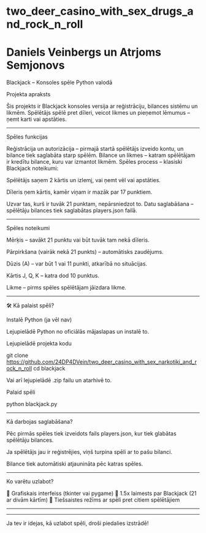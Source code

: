 # two_deer_casino_with_sex_drugs_and_rock_n_roll
# Daniels Veinbergs un Atrjoms Semjonovs

Blackjack – Konsoles spēle Python valodā

Projekta apraksts

Šis projekts ir Blackjack konsoles versija ar reģistrāciju, bilances sistēmu un likmēm. Spēlētājs spēlē pret dīleri, veicot likmes un pieņemot lēmumus – ņemt karti vai apstāties.


---

Spēles funkcijas

Reģistrācija un autorizācija – pirmajā startā spēlētājs izveido kontu, un bilance tiek saglabāta starp spēlēm.
Bilance un likmes – katram spēlētājam ir kredītu bilance, kuru var izmantot likmēm.
Spēles process – klasiski Blackjack noteikumi:

Spēlētājs saņem 2 kārtis un izlemj, vai ņemt vēl vai apstāties.

Dīleris ņem kārtis, kamēr viņam ir mazāk par 17 punktiem.

Uzvar tas, kurš ir tuvāk 21 punktam, nepārsniedzot to.
Datu saglabāšana – spēlētāju bilances tiek saglabātas players.json failā.



---

Spēles noteikumi

Mērķis – savākt 21 punktu vai būt tuvāk tam nekā dīleris.

Pārpirkšana (vairāk nekā 21 punkts) – automātisks zaudējums.

Dūzis (A) – var būt 1 vai 11 punkti, atkarībā no situācijas.

Kārtis J, Q, K – katra dod 10 punktus.

Likme – pirms spēles spēlētājam jāizdara likme.



---

🛠 Kā palaist spēli?

Instalē Python (ja vēl nav)

Lejupielādē Python no oficiālās mājaslapas un instalē to.

Lejupielādē projekta kodu

git clone https://github.com/24DP4DVein/two_deer_casino_with_sex_narkotiki_and_rock_n_roll
cd blackjack

Vai arī lejupielādē .zip failu un atarhivē to.

Palaid spēli

python blackjack.py


---

Kā darbojas saglabāšana?

Pēc pirmās spēles tiek izveidots fails players.json, kur tiek glabātas spēlētāju bilances.

Ja spēlētājs jau ir reģistrējies, viņš turpina spēli ar to pašu bilanci.

Bilance tiek automātiski atjaunināta pēc katras spēles.



---

Ko varētu uzlabot?

🔹 Grafiskais interfeiss (tkinter vai pygame)
🔹 1.5x laimests par Blackjack (21 ar divām kārtīm)
🔹 Tiešsaistes režīms ar spēli pret citiem spēlētājiem


---




---

Ja tev ir idejas, kā uzlabot spēli, droši piedalies izstrādē! 
